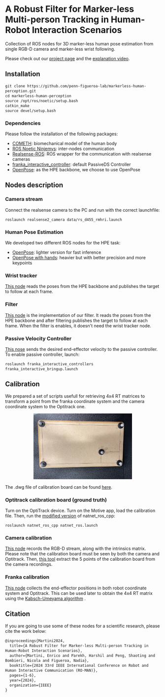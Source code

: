 # A Robust Filter for Marker-less Multi-person Tracking in Human-Robot Interaction Scenarios
Collection of ROS nodes for 3D marker-less human pose estimation from single RGB-D camera and marker-less wrist following.

Please check out our
[project page](https://penn-figueroa-lab.github.io/markerless-human-perception/)
and the [explanation video](https://penn-figueroa-lab.github.io/markerless-human-perception/).

<!-- <p align="center">
<iframe width="560" height="315" src="https://www.youtube.com/embed/8sS7gowsk3o?si=UgKJMbCoYi3J_Se9" title="YouTube video player" frameborder="0" allow="accelerometer; autoplay; clipboard-write; encrypted-media; gyroscope; picture-in-picture; web-share" referrerpolicy="strict-origin-when-cross-origin" allowfullscreen></iframe>
</p> -->

## Installation

```
git clone https://github.com/penn-figueroa-lab/markerless-human-perception.git
cd markerless-human-perception
source /opt/ros/noetic/setup.bash
catkin_make
source devel/setup.bash
```

### Dependencies
Please follow the installation of the following packages:
- [COMETH](https://github.com/PARCO-LAB/COMETH): biomechanical model of the human body
- [ROS Noetic Ninjemys](https://wiki.ros.org/noetic): inter-nodes communication 
- [Realsense-ROS](https://github.com/IntelRealSense/realsense-ros/tree/ros1-legacy): ROS wrapper for the communication with realsense cameras
-  [franka_interactive_controller](https://github.com/penn-figueroa-lab/franka_interactive_controllers): default PassiveDS Controller
- [OpenPose](https://github.com/CMU-Perceptual-Computing-Lab/openpose): as the HPE backbone, we choose to use OpenPose

## Nodes description

### Camera stream
Connect the realsense camera to the PC and run with the correct launchfile:
```
roslaunch realsense2_camera data/rs_d455_rmhri.launch
```

### Human Pose Estimation
We developed two different ROS nodes for the HPE task:
- [OpenPose](scripts/human_pose_estimator.py): lighter version for fast inference
- [OpenPose with hands](scripts/human_pose_estimator_hands.py): heavier but with better precision and more keypoints

### Wrist tracker
[This node](scripts/wrist_tracker.py) reads the poses from the HPE backbone and publishes the target to follow at each frame.

### Filter
[This node](scripts/filter.py) is the implementation of our filter. It reads the poses from the HPE backbone and after filtering publishes the target to follow at each frame. When the filter is enables, it doesn't need the wrist tracker node.

### Passive Velocity Controller
[This nose](scripts/franka_follow_target_pose.py) sends the desired end-effector velocity to the passive controller.
To enable passive controller, launch:
```
roslaunch franka_interactive_controllers franka_interactive_bringup.launch
```

## Calibration 
We prepared a set of scripts usefull for retrieving 4x4 RT matrices to transform a point from the franka coordinate system and the camera coordinate system to the Optitrack one.
<!-- ![plot](./static/calib_board.jpg) -->
<p align="center">
<img src="./static/calib_board.jpg" width="320"/>
</p>

The .dwg file of calibration board can be found [here](data/calib_board.dwg).

### Optitrack calibration board (ground truth)
Turn on the OptiTrack device. Turn on the Motive app, load the calibration file.
Then, run the [modified version](https://github.com/hparekh15/natnet_ros_cpp) of natnet_ros_cpp:

```
roslaunch natnet_ros_cpp natnet_ros.launch
```

### Camera calibration
[This node](scripts/calibration_realsense.py) records the RGB-D stream, along with the intrinsics matrix. Please note that the calibration board must be seen by both the camera and Optitrack. Then, [this tool](scripts/offline_calibration_tool.py) extract the 5 points of the calibration board from the camera recordings.

### Franka calibration
[This node](scripts/calibration_franka.py) collects the end-effector positions in both robot coordinate system and Optitrack. This can be used later to obtain the 4x4 RT matrix using the [Kabsch-Umeyama algorithm](https://en.wikipedia.org/wiki/Kabsch_algorithm#:~:text=The%20Kabsch%20algorithm%2C%20also%20known,two%20paired%20sets%20of%20points.) .

<!-- ### Camera stream
On the PC connected to the robot, launch the two camera streams:
```
roslaunch realsense2_camera rs_d435_rmhri.launch
roslaunch realsense2_camera rs_d455_rmhri.launch
```

On PC1 run the real-time 3D pose estimator (i.e., OpenPose):
```
cd scritps
python3 human_pose_estimator.py
``` -->

## Citation
If you are going to use some of these nodes for a scientific research, please cite the work below:
```
@inproceedings{Martini2024,
  title={A Robust Filter for Marker-less Multi-person Tracking in Human-Robot Interaction Scenarios},
  author={Martini, Enrico and Parekh, Harshil and Peng, Shaoting and Bombieri, Nicola and Figueroa, Nadia},
  booktitle={2024 33rd IEEE International Conference on Robot and Human Interactive Communication (RO-MAN)},
  pages={1-6},
  year={2024},
  organization={IEEE}
}
```
